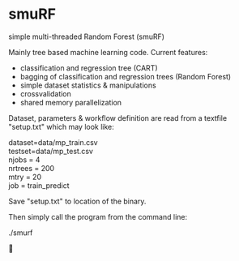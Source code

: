 smuRF
=====

simple multi-threaded Random Forest (smuRF)

Mainly tree based machine learning code. Current features:
- classification and regression tree (CART)
- bagging of classification and regression trees (Random Forest)
- simple dataset statistics & manipulations
- crossvalidation
- shared memory parallelization

Dataset, parameters & workflow definition are read from a textfile "setup.txt" which may look like: 

dataset=data/mp_train.csv  
testset=data/mp_test.csv  
njobs = 4  
nrtrees = 200    
mtry = 20    
job = train_predict  

Save "setup.txt" to location of the binary.  

Then simply call the program from the command line:  

./smurf 




